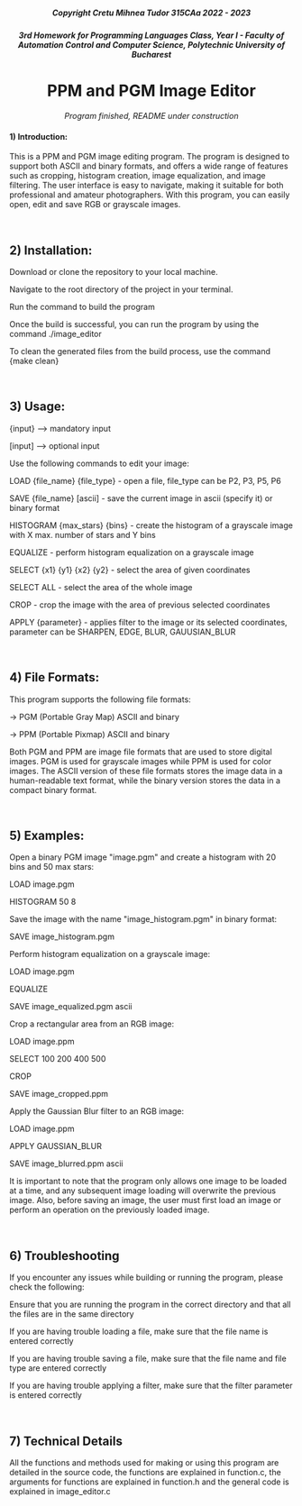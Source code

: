 <h5 align = center> Copyright Cretu Mihnea Tudor 315CAa 2022 - 2023 </h5> 
<h5 align = center> 3rd Homework for Programming Languages Class, Year I - Faculty of Automation Control and Computer Science, Polytechnic University of Bucharest </h5>

<h1 align = center> PPM and PGM Image Editor </h1>
<p align = center> <i> Program finished, README under construction </i> </p>
<h4> 1) Introduction: </h4>
<p align = left>    This is a PPM and PGM image editing program. The program is designed to support both ASCII and binary 
    formats, and offers a wide range of features such as cropping, histogram creation, image equalization, 
    and image filtering. The user interface is easy to navigate, making it suitable for both professional
    and amateur photographers. With this program, you can easily open, edit and save RGB or grayscale images. </p>
<br>

<h2> 2) Installation: </h2> 
<p>    Download or clone the repository to your local machine. </p>
<p>    Navigate to the root directory of the project in your terminal. </p>
<p>    Run the command <make build> to build the program </p>
<p>    Once the build is successful, you can run the program by using the command ./image_editor </p>
<p>    To clean the generated files from the build process, use the command {make clean} </p>
<br>

<h2> 3) Usage: </h2>
<p>    {input} --> mandatory input </p>
<p>     [input] --> optional input </p>
<p> </p>
<p>     Use the following commands to edit your image: </p>
<p> </p>
<p>     LOAD {file_name} {file_type} - open a file, file_type can be P2, P3, P5, P6 </p>
<p>     SAVE {file_name} [ascii] - save the current image in ascii (specify it) or binary format </p>
<p>     HISTOGRAM {max_stars} {bins} - create the histogram of a grayscale image with X max. number of stars and Y bins </p>
<p>     EQUALIZE - perform histogram equalization on a grayscale image </p>
<p>     SELECT {x1} {y1} {x2} {y2} - select the area of given coordinates </p>
<p>    SELECT ALL - select the area of the whole image </p>
<p>     CROP - crop the image with the area of previous selected coordinates </p>
<p>     APPLY {parameter} - applies filter to the image or its selected coordinates, parameter can be SHARPEN, EDGE, BLUR, GAUUSIAN_BLUR </p>
<br>

<h2> 4) File Formats: </h2>
<p> This program supports the following file formats: </p>
<p>    -> PGM (Portable Gray Map) ASCII and binary </p>
<p>    -> PPM (Portable Pixmap) ASCII and binary </p>
<p>    Both PGM and PPM are image file formats that are used to store digital images. PGM is used for grayscale images 
    while PPM is used for color images. The ASCII version of these file formats stores the image data in a 
    human-readable text format, while the binary version stores the data in a compact binary format. </p>
<br>

<h2> 5) Examples: </h2>
<p>    Open a binary PGM image "image.pgm" and create a histogram with 20 bins and 50 max stars: </p>
<p>        LOAD image.pgm </p>
<p>        HISTOGRAM 50 8 </p>
<p> </p>
<p>    Save the image with the name "image_histogram.pgm" in binary format: </p>
<p>        SAVE image_histogram.pgm </p>
<p> </p>
<p>    Perform histogram equalization on a grayscale image: </p>
<p>        LOAD image.pgm </p>
<p>        EQUALIZE </p>
<p>        SAVE image_equalized.pgm ascii </p>
<p> </p>
<p>    Crop a rectangular area from an RGB image: </p>
<p>        LOAD image.ppm </p>
<p>        SELECT 100 200 400 500 </p>
<p>        CROP </p>
<p>        SAVE image_cropped.ppm </p>
<p> </p>
<p>    Apply the Gaussian Blur filter to an RGB image: </p>
<p>        LOAD image.ppm </p>
<p>        APPLY GAUSSIAN_BLUR </p>
<p>        SAVE image_blurred.ppm ascii </p>
<p> </p>
<p>    It is important to note that the program only allows one image to be loaded at a time, and any subsequent
    image loading will overwrite the previous image. Also, before saving an image, the user must first load
    an image or perform an operation on the previously loaded image. </p>
<br>

<h2> 6) Troubleshooting </h2>
<p>    If you encounter any issues while building or running the program, please check the following: </p>
<p>    Ensure that you are running the program in the correct directory and that all the files are in the same directory </p>
<p>    If you are having trouble loading a file, make sure that the file name is entered correctly </p>
<p>    If you are having trouble saving a file, make sure that the file name and file type are entered correctly </p>
<p>    If you are having trouble applying a filter, make sure that the filter parameter is entered correctly </p>
<br>

<h2>7) Technical Details </h2>
<p>    All the functions and methods used for making or using this program are detailed in the source code,
    the functions are explained in function.c, the arguments for functions are explained in function.h and the general
    code is explained in image_editor.c </p>
